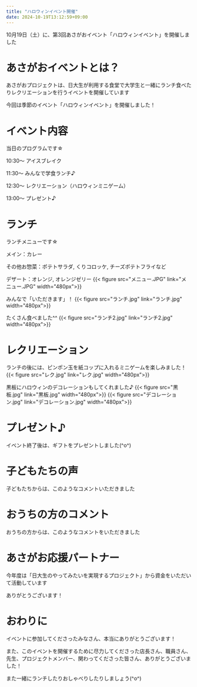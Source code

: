 ```yaml
---
title: "ハロウィンイベント開催"
date: 2024-10-19T13:12:59+09:00
---
```

10月19日（土）に、第3回あさがおイベント「ハロウィンイベント」を開催しました
<!--more-->
# あさがおイベントとは？
あさがおプロジェクトは、日大生が利用する食堂で大学生と一緒にランチ食べたりレクリエーションを行うイベントを開催しています

今回は季節のイベント「ハロウィンイベント」を開催しました！

# イベント内容
当日のプログラムです☆

10:30〜 アイスブレイク

11:30〜 みんなで学食ランチ♪

12:30〜 レクリエーション（ハロウィンミニゲーム）

13:00〜 プレゼント♪

# ランチ
ランチメニューです☆

メイン：カレー

その他お惣菜：ポテトサラダ, くりコロッケ, チーズポテトフライなど

デザート：オレンジ, オレンジゼリー
{{< figure src="メニュー.JPG" link="メニュー.JPG" width="480px">}}

みんなで「いただきます」！
{{< figure src="ランチ.jpg" link="ランチ.jpg" width="480px">}}

たくさん食べました^^
{{< figure src="ランチ2.jpg" link="ランチ2.jpg" width="480px">}}

# レクリエーション
ランチの後には、ピンポン玉を紙コップに入れるミニゲームを楽しみました！
{{< figure src="レク.jpg" link="レク.jpg" width="480px">}}

黒板にハロウィンのデコレーションもしてくれました♪
{{< figure src="黒板.jpg" link="黒板.jpg" width="480px">}}
{{< figure src="デコレーション.jpg" link="デコレーション.jpg" width="480px">}}

# プレゼント♪
イベント終了後は、ギフトをプレゼントしました(^o^)

# 子どもたちの声
子どもたちからは、このようなコメントいただきました

# おうちの方のコメント
おうちの方からは、このようなコメントをいただきました

# あさがお応援パートナー
今年度は「日大生のやってみたいを実現するプロジェクト」から資金をいただいて活動しています

ありがとうございます！

# おわりに
イベントに参加してくださったみなさん、本当にありがとうございます！

また、このイベントを開催するために尽力してくださった店長さん、職員さん、先生、プロジェクトメンバー、関わってくださった皆さん、ありがとうございました！

また一緒にランチしたりおしゃべりしたりしましょう(^o^)